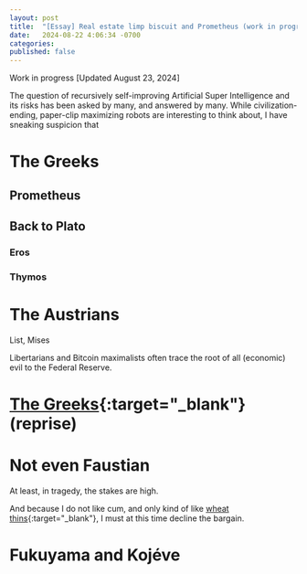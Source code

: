 ```yaml
---
layout: post
title:  "[Essay] Real estate limp biscuit and Prometheus (work in progress)" 
date:   2024-08-22 4:06:34 -0700
categories: 
published: false
---
```


Work in progress
[Updated August 23, 2024]

The question of recursively self-improving Artificial Super Intelligence and its risks has been asked by many, and answered by many. While civilization-ending, paper-clip maximizing robots are interesting to think about, I have sneaking suspicion that 

# The Greeks
## Prometheus
## Back to Plato
### Eros
### Thymos


# The Austrians
List, Mises

Libertarians and Bitcoin maximalists often trace the root of all (economic) evil to the Federal Reserve. 

# [The Greeks](https://www.investopedia.com/trading/getting-to-know-the-greeks/){:target="_blank"} (reprise)

# Not even Faustian
At least, in tragedy, the stakes are high. 

And because I do not like cum, and only kind of like [wheat thins](https://youtube.com/shorts/No0aQPNDr58?feature=shared){:target="_blank"}, I must at this time decline the bargain.

# Fukuyama and Kojéve